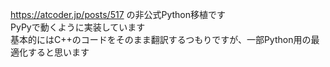 https://atcoder.jp/posts/517 の非公式Python移植です\
PyPyで動くように実装しています\
基本的にはC++のコードをそのまま翻訳するつもりですが、一部Python用の最適化すると思います